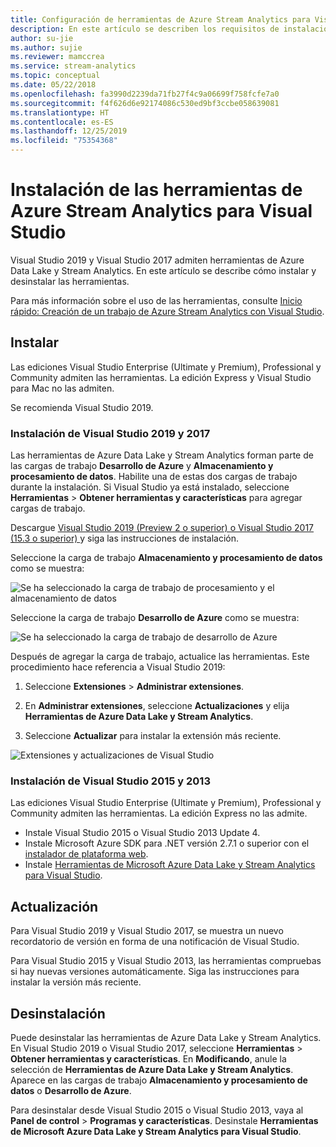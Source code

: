 ```yaml
---
title: Configuración de herramientas de Azure Stream Analytics para Visual Studio
description: En este artículo se describen los requisitos de instalación de las herramientas de Azure Stream Analytics para Visual Studio y cómo configurarlas.
author: su-jie
ms.author: sujie
ms.reviewer: mamccrea
ms.service: stream-analytics
ms.topic: conceptual
ms.date: 05/22/2018
ms.openlocfilehash: fa3990d2239da71fb27f4c9a06699f758fcfe7a0
ms.sourcegitcommit: f4f626d6e92174086c530ed9bf3ccbe058639081
ms.translationtype: HT
ms.contentlocale: es-ES
ms.lasthandoff: 12/25/2019
ms.locfileid: "75354368"
---
```

# <a name="install-azure-stream-analytics-tools-for-visual-studio"></a>Instalación de las herramientas de Azure Stream Analytics para Visual Studio

Visual Studio 2019 y Visual Studio 2017 admiten herramientas de Azure Data Lake y Stream Analytics. En este artículo se describe cómo instalar y desinstalar las herramientas.

Para más información sobre el uso de las herramientas, consulte [Inicio rápido: Creación de un trabajo de Azure Stream Analytics con Visual Studio](stream-analytics-quick-create-vs.md).

## <a name="install"></a>Instalar

Las ediciones Visual Studio Enterprise (Ultimate y Premium), Professional y Community admiten las herramientas. La edición Express y Visual Studio para Mac no las admiten.

Se recomienda Visual Studio 2019.

### Instalación de Visual Studio 2019 y 2017<a name="recommended-visual-studio-2019-and-2017"></a>

Las herramientas de Azure Data Lake y Stream Analytics forman parte de las cargas de trabajo **Desarrollo de Azure** y **Almacenamiento y procesamiento de datos**. Habilite una de estas dos cargas de trabajo durante la instalación. Si Visual Studio ya está instalado, seleccione **Herramientas** > **Obtener herramientas y características** para agregar cargas de trabajo.

Descargue [Visual Studio 2019 (Preview 2 o superior) o Visual Studio 2017 (15.3 o superior) ](https://www.visualstudio.com/) y siga las instrucciones de instalación.

Seleccione la carga de trabajo **Almacenamiento y procesamiento de datos** como se muestra:

![Se ha seleccionado la carga de trabajo de procesamiento y el almacenamiento de datos](./media/stream-analytics-tools-for-visual-studio-install/stream-analytics-tools-for-vs-2019-install-01.png)

Seleccione la carga de trabajo **Desarrollo de Azure** como se muestra:

![Se ha seleccionado la carga de trabajo de desarrollo de Azure](./media/stream-analytics-tools-for-visual-studio-install/stream-analytics-tools-for-vs-2019-install-02.png)

Después de agregar la carga de trabajo, actualice las herramientas. Este procedimiento hace referencia a Visual Studio 2019:

1. Seleccione **Extensiones** > **Administrar extensiones**.

1. En **Administrar extensiones**, seleccione **Actualizaciones** y elija **Herramientas de Azure Data Lake y Stream Analytics**.

1. Seleccione **Actualizar** para instalar la extensión más reciente.

![Extensiones y actualizaciones de Visual Studio](./media/stream-analytics-tools-for-visual-studio-install/stream-analytics-tools-vs2019-extensions-updates.png)

### Instalación de Visual Studio 2015 y 2013<a name="visual-studio-2015-2013"></a>

Las ediciones Visual Studio Enterprise (Ultimate y Premium), Professional y Community admiten las herramientas. La edición Express no las admite.

* Instale Visual Studio 2015 o Visual Studio 2013 Update 4.
* Instale Microsoft Azure SDK para .NET versión 2.7.1 o superior con el [instalador de plataforma web](https://www.microsoft.com/web/downloads/platform.aspx).
* Instale [Herramientas de Microsoft Azure Data Lake y Stream Analytics para Visual Studio](https://www.microsoft.com/en-us/download/details.aspx?id=49504).

## Actualización<a name="visual-studio-2019-and-2017"></a><a name="visual-studio-2015-and-2013"></a>

Para Visual Studio 2019 y Visual Studio 2017, se muestra un nuevo recordatorio de versión en forma de una notificación de Visual Studio.

Para Visual Studio 2015 y Visual Studio 2013, las herramientas compruebas si hay nuevas versiones automáticamente. Siga las instrucciones para instalar la versión más reciente.

## <a name="uninstall"></a>Desinstalación

Puede desinstalar las herramientas de Azure Data Lake y Stream Analytics. En Visual Studio 2019 o Visual Studio 2017, seleccione **Herramientas** > **Obtener herramientas y características**. En **Modificando**, anule la selección de **Herramientas de Azure Data Lake y Stream Analytics**. Aparece en las cargas de trabajo **Almacenamiento y procesamiento de datos** o **Desarrollo de Azure**.

Para desinstalar desde Visual Studio 2015 o Visual Studio 2013, vaya al **Panel de control** > **Programas y características**. Desinstale **Herramientas de Microsoft Azure Data Lake y Stream Analytics para Visual Studio**.
